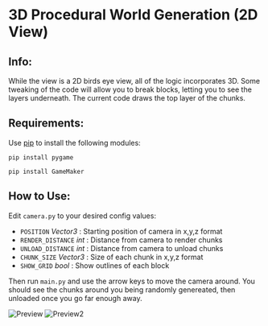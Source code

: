 # 3D Procedural World Generation (2D View)

## Info:

While the view is a 2D birds eye view, all of the logic incorporates 3D.
Some tweaking of the code will allow you to break blocks, letting you to see the layers underneath.
The current code draws the top layer of the chunks.

## Requirements:

Use [pip](https://pypi.org/project/pip/) to install the following modules:

`pip install pygame`

`pip install GameMaker`

## How to Use:
Edit `camera.py` to your desired config values: 
- `POSITION` *Vector3*    : Starting position of camera in x,y,z format
- `RENDER_DISTANCE` *int* : Distance from camera to render chunks
- `UNLOAD_DISTANCE` *int* : Distance from camera to unload chunks
- `CHUNK_SIZE` *Vector3*  : Size of each chunk in x,y,z format
- `SHOW_GRID` *bool*      : Show outlines of each block

Then run `main.py` and use the arrow keys to move the camera around.
You should see the chunks around you being randomly genereated, then unloaded once you go far enough away.

![Preview](https://user-images.githubusercontent.com/60083582/232429063-61203138-09ec-405c-9c43-ca257e86f094.png)
![Preview2](https://user-images.githubusercontent.com/60083582/232429324-36722c9d-e182-4e7f-8f4a-102a259a0183.png)
